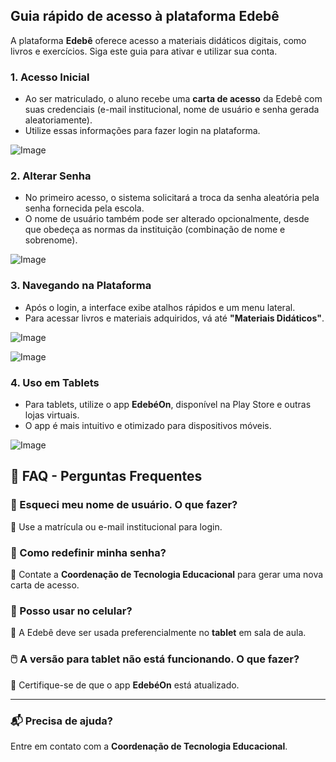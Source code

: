 ## Guia rápido de acesso à plataforma Edebê ##

A plataforma **Edebê** oferece acesso a materiais didáticos digitais, como livros e exercícios. Siga este guia para ativar e utilizar sua conta.

###  1. Acesso Inicial  ###

- Ao ser matriculado, o aluno recebe uma **carta de acesso** da Edebê com suas credenciais (e-mail institucional, nome de usuário e senha gerada aleatoriamente).
- Utilize essas informações para fazer login na plataforma.

![Image](https://i.imgur.com/qRfxS8t.png)

###  2. Alterar Senha  ###

- No primeiro acesso, o sistema solicitará a troca da senha aleatória pela senha fornecida pela escola.
- O nome de usuário também pode ser alterado opcionalmente, desde que obedeça as normas da instituição (combinação de nome e sobrenome).

![Image](https://i.imgur.com/PSXTn6n.png)

###  3. Navegando na Plataforma  ###

- Após o login, a interface exibe atalhos rápidos e um menu lateral.
- Para acessar livros e materiais adquiridos, vá até **"Materiais Didáticos"**.

![Image](https://i.imgur.com/gSQS67X.png)

![Image](https://i.imgur.com/Zpw4O2L.png)

###  4. Uso em Tablets  ###

- Para tablets, utilize o app **EdebéOn**, disponível na Play Store e outras lojas virtuais.
- O app é mais intuitivo e otimizado para dispositivos móveis.

![Image](https://i.imgur.com/x2Ey2vT.png)

## 🏢 FAQ - Perguntas Frequentes ##

### 📌 Esqueci meu nome de usuário. O que fazer? ###
🔹 Use a matrícula ou e-mail institucional para login.

### 🔐 Como redefinir minha senha? ###
🔹 Contate a **Coordenação de Tecnologia Educacional** para gerar uma nova carta de acesso.

### 📱 Posso usar no celular? ###
🔹 A Edebê deve ser usada preferencialmente no **tablet** em sala de aula.

### 🖱️ A versão para tablet não está funcionando. O que fazer? ###
🔹 Certifique-se de que o app **EdebéOn** está atualizado.

---
### 📬 Precisa de ajuda? ###
Entre em contato com a **Coordenação de Tecnologia Educacional**.



